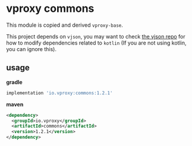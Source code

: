 # vproxy commons

This module is copied and derived `vproxy-base`.

This project depends on `vjson`, you may want to check [the vjson repo](https://github.com/wkgcass/vjson) for how to modify dependencies related to `kotlin` (If you are not using kotlin, you can ignore this).

## usage

**gradle**

```groovy
implementation 'io.vproxy:commons:1.2.1'
```

**maven**

```xml
<dependency>
  <groupId>io.vproxy</groupId>
  <artifactId>commons</artifactId>
  <version>1.2.1</version>
</dependency>
```
